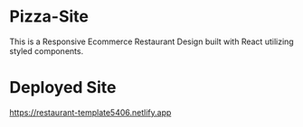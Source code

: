 # Pizza-Site

This is a Responsive Ecommerce Restaurant Design built with React utilizing styled components.

# Deployed Site

https://restaurant-template5406.netlify.app
